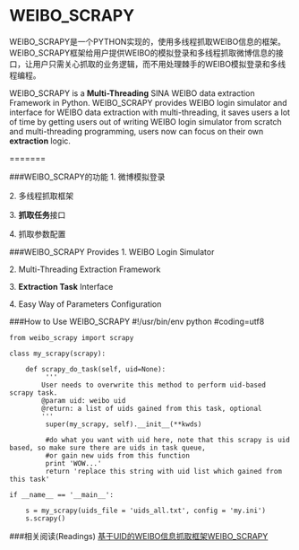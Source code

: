 WEIBO_SCRAPY
============

WEIBO\_SCRAPY是一个PYTHON实现的，使用多线程抓取WEIBO信息的框架。WEIBO\_SCRAPY框架给用户提供WEIBO的模拟登录和多线程抓取微博信息的接口，让用户只需关心抓取的业务逻辑，而不用处理棘手的WEIBO模拟登录和多线程编程。

WEIBO\_SCRAPY is a **Multi-Threading** SINA WEIBO data extraction Framework in Python. WEIBO\_SCRAPY provides WEIBO login simulator and interface for WEIBO data extraction with multi-threading, it saves users a lot of time by getting users out of writing WEIBO login simulator from scratch and multi-threading programming, users now can focus on their own **extraction** logic.


=======

###WEIBO\_SCRAPY的功能
1\. 微博模拟登录

2\. 多线程抓取框架

3\. **抓取任务**接口

4\. 抓取参数配置

###WEIBO\_SCRAPY Provides
1\. WEIBO Login Simulator

2\. Multi-Threading Extraction Framework

3\. **Extraction Task** Interface

4\. Easy Way of Parameters Configuration

###How to Use WEIBO\_SCRAPY
	#!/usr/bin/env python
	#coding=utf8

	from weibo_scrapy import scrapy

	class my_scrapy(scrapy):
		
		def scrapy_do_task(self, uid=None):
		     '''
		    User needs to overwrite this method to perform uid-based scrapy task.
		    @param uid: weibo uid
		    @return: a list of uids gained from this task, optional
		    '''
		     super(my_scrapy, self).__init__(**kwds)
		     
		     #do what you want with uid here, note that this scrapy is uid based, so make sure there are uids in task queue, 
		     #or gain new uids from this function
		     print 'WOW...'
		     return 'replace this string with uid list which gained from this task'
		 
	if __name__ == '__main__':
		
		s = my_scrapy(uids_file = 'uids_all.txt', config = 'my.ini')
		s.scrapy()

###相关阅读(Readings)
[基于UID的WEIBO信息抓取框架WEIBO_SCRAPY](http://yoyzhou.github.io/blog/2013/04/08/weibo-scrapy-framework-with-multi-threading/)
